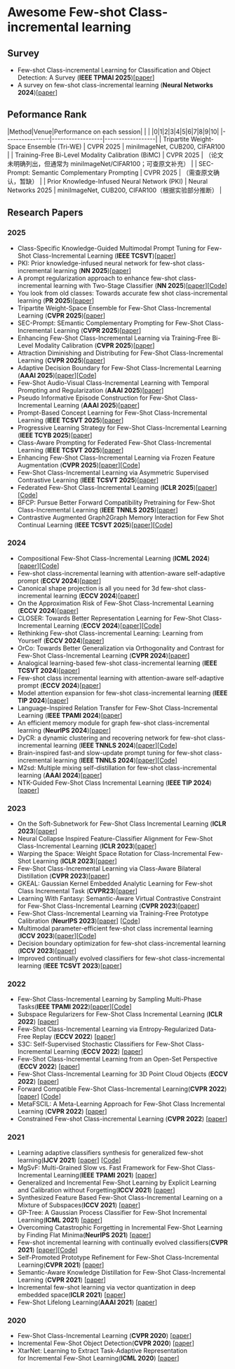 # Awesome Few-shot Class-incremental learning


## Survey

- Few-shot Class-incremental Learning for Classification and Object Detection: A Survey (**IEEE TPMAI 2025**)[[paper](https://ieeexplore.ieee.org/document/10840313)]
- A survey on few-shot class-incremental learning (**Neural Networks 2024**)[[paper](https://www.sciencedirect.com/science/article/pii/S0893608023006019)]


## Peformance Rank

|Method|Venue|Performance on each session|
|      |     |0|1|2|3|4|5|6|7|8|9|10|
|----------------|------------------|------------------|
| Tripartite Weight-Space Ensemble (Tri-WE) | CVPR 2025 | miniImageNet, CUB200, CIFAR100 |
| Training-Free Bi-Level Modality Calibration (BiMC) | CVPR 2025 | （论文未明确列出，但通常为 miniImageNet/CIFAR100；可查原文补充） |
| SEC-Prompt: Semantic Complementary Prompting | CVPR 2025 | （需查原文确认，暂缺） |
| Prior Knowledge-Infused Neural Network (PKI) | Neural Networks 2025 | miniImageNet, CUB200, CIFAR100（根据实验部分推断） |

## Research Papers

### 2025
- Class-Specific Knowledge-Guided Multimodal Prompt Tuning for Few-Shot Class-Incremental Learning (**IEEE TCSVT**)[[paper](https://ieeexplore.ieee.org/abstract/document/11121898)]
- PKI: Prior knowledge-infused neural network for few-shot class-incremental learning (**NN 2025**)[[paper](https://www.sciencedirect.com/science/article/abs/pii/S0893608025006045?casa_token=5UieFLORy5IAAAAA:ltlRYFPGcPnZNovmLsmLOW_WgkfRSHmb1bRr1yNsqS1bwqmqvC8CWL-lixBnn3neIJu3ITvw)]
- A prompt regularization approach to enhance few-shot class-incremental learning with Two-Stage Classifier (**NN 2025**)[[paper](https://www.sciencedirect.com/science/article/abs/pii/S0893608025003326?casa_token=gm6X-aHr1PcAAAAA:9FBIDSIRLc8EsE7FUyS8UumP0UIQwRJnHByIuX5zcP4vhZ6FESFG_DQhJMUsquYuOGi9hW8P)][[Code](https://github.com/gyzzzzzzzz/PrRe)]
- You look from old classes: Towards accurate few shot class-incremental learning (**PR 2025**)[[paper](https://www.sciencedirect.com/science/article/abs/pii/S0031320325010131?casa_token=9wrVRoc4qwEAAAAA:EMAXun-aKpo-EMOMvJVd-jOj2pDr1HUKfoO4rLwdcUsY17gQYKFq071q7nN_bPxICv1O8vKV)]
- Tripartite Weight-Space Ensemble for Few-Shot Class-Incremental Learning (**CVPR 2025**)[[paper](https://openaccess.thecvf.com/content/CVPR2025/html/Lee_Tripartite_Weight-Space_Ensemble_for_Few-Shot_Class-Incremental_Learning_CVPR_2025_paper.html)]
- SEC-Prompt: SEmantic Complementary Prompting for Few-Shot Class-Incremental Learning (**CVPR 2025**)[[paper](https://openaccess.thecvf.com/content/CVPR2025/html/Liu_SEC-PromptSEmantic_Complementary_Prompting_for_Few-Shot_Class-Incremental_Learning_CVPR_2025_paper.html)]
- Enhancing Few-Shot Class-Incremental Learning via Training-Free Bi-Level Modality Calibration (**CVPR 2025**)[[paper](https://openaccess.thecvf.com/content/CVPR2025/html/Chen_Enhancing_Few-Shot_Class-Incremental_Learning_via_Training-Free_Bi-Level_Modality_Calibration_CVPR_2025_paper.html)]
- Attraction Diminishing and Distributing for Few-Shot Class-Incremental Learning (**CVPR 2025**)[[paper](https://openaccess.thecvf.com/content/CVPR2025/html/Zhao_Attraction_Diminishing_and_Distributing_for_Few-Shot_Class-Incremental_Learning_CVPR_2025_paper.html)]
- Adaptive Decision Boundary for Few-Shot Class-Incremental Learning (**AAAI 2025**)[[paper](https://ojs.aaai.org/index.php/AAAI/article/view/34020)][[Code](https://github.com/Yongzhang-Tan/ADBS)]
- Few-Shot Audio-Visual Class-Incremental Learning with Temporal Prompting and Regularization (**AAAI 2025**)[[paper](https://ojs.aaai.org/index.php/AAAI/article/view/33770)]
- Pseudo Informative Episode Construction for Few-Shot Class-Incremental Learning (**AAAI 2025**)[[paper](https://ojs.aaai.org/index.php/AAAI/article/view/33729)]
- Prompt-Based Concept Learning for Few-Shot Class-Incremental Learning (**IEEE TCSVT 2025**)[[paper](https://ieeexplore.ieee.org/abstract/document/10820843)]
- Progressive Learning Strategy for Few-Shot Class-Incremental Learning (**IEEE TCYB 2025**)[[paper](https://ieeexplore.ieee.org/abstract/document/10849630)]
- Class-Aware Prompting for Federated Few-Shot Class-Incremental Learning (**IEEE TCSVT 2025**)[[paper](https://ieeexplore.ieee.org/document/10926539)]
- Enhancing Few-Shot Class-Incremental Learning via Frozen Feature Augmentation (**CVPR 2025**)[[paper](https://openaccess.thecvf.com/content/CVPR2025W/Anti-UAV/papers/Ling_Enhancing_Few-Shot_Class-Incremental_Learning_via_Frozen_Feature_Augmentation_CVPRW_2025_paper.pdf)][[Code](https://github.com/learninginvision/FAOrCo-ViT)]
- Few-Shot Class-Incremental Learning via Asymmetric Supervised Contrastive Learning (**IEEE TCSVT 2025**)[[paper](https://ieeexplore.ieee.org/abstract/document/10971425/)]
- Federated Few-Shot Class-Incremental Learning (**ICLR 2025**)[[paper](https://openreview.net/pdf?id=ZiPoAlKf9Y)][[Code](
 https://github.com/anwarmaxsum/FFSCIL)]
- BFCP: Pursue Better Forward Compatibility Pretraining for Few-Shot Class-Incremental Learning (**IEEE TNNLS 2025**)[[paper](https://ieeexplore.ieee.org/abstract/document/10934146/)]
- Contrastive Augmented Graph2Graph Memory Interaction for Few Shot Continual Learning (**IEEE TCSVT 2025**)[[paper](https://ieeexplore.ieee.org/abstract/document/10841449)][[Code](https://github.com/Biqing-Qi/TCSVT-Contrastive-Augmented-Graph2Graph-Memory-Interaction-for-Few-Shot-Continual-Learning)]




### 2024
- Compositional Few-Shot Class-Incremental Learning (**ICML 2024**)[[paper](https://openreview.net/forum?id=t4908PyZxs)][[Code](https://github.com/Zoilsen/Comp-FSCIL)]
- Few-shot class-incremental learning with attention-aware self-adaptive prompt (**ECCV 2024**)[[paper](https://link.springer.com/chapter/10.1007/978-3-031-73004-7_1)]
- Canonical shape projection is all you need for 3d few-shot class-incremental learning (**ECCV 2024**)[[paper](https://link.springer.com/chapter/10.1007/978-3-031-72940-9_3)]
- On the Approximation Risk of Few-Shot Class-Incremental Learning (**ECCV 2024**)[[paper](https://www.ecva.net/papers/eccv_2024/papers_ECCV/papers/06766.pdf)]
- CLOSER: Towards Better Representation Learning for Few-Shot Class-Incremental Learning (**ECCV 2024**)[[paper](https://www.ecva.net/papers/eccv_2024/papers_ECCV/papers/06497.pdf)][[Code](https://github.com/JungHunOh/CLOSER_ECCV2024)]
- Rethinking Few-shot Class-incremental Learning: Learning from Yourself (**ECCV 2024**)[[paper](https://www.ecva.net/papers/eccv_2024/papers_ECCV/papers/07806.pdf)]
- OrCo: Towards Better Generalization via Orthogonality and Contrast for Few-Shot Class-Incremental Learning (**CVPR 2024**)[[paper](https://openaccess.thecvf.com/content/CVPR2024/html/Ahmed_OrCo_Towards_Better_Generalization_via_Orthogonality_and_Contrast_for_Few-Shot_CVPR_2024_paper.html)]
- Analogical learning-based few-shot class-incremental learning (**IEEE TCSVT 2024**)[[paper](https://ieeexplore.ieee.org/abstract/document/10382651/)]
- Few-shot class incremental learning with attention-aware self-adaptive prompt (**ECCV 2024**)[[paper](https://link.springer.com/chapter/10.1007/978-3-031-73004-7_1)]
- Model attention expansion for few-shot class-incremental learning (**IEEE TIP 2024**)[[paper](https://ieeexplore.ieee.org/abstract/document/10620359/)]
- Language-Inspired Relation Transfer for Few-Shot Class-Incremental Learning (**IEEE TPAMI 2024**)[[paper](https://ieeexplore.ieee.org/abstract/document/10746343/)]
- An efficient memory module for graph few-shot class-incremental learning (**NeurIPS 2024**)[[paper](https://proceedings.neurips.cc/paper_files/paper/2024/hash/eae7fa3e1584f46253c891bcb61846b8-Abstract-Conference.html)]
- DyCR: a dynamic clustering and recovering network for few-shot class-incremental learning (**IEEE TNNLS 2024**)[[paper](https://ieeexplore.ieee.org/abstract/document/10531293/)][[Code](https://github.com/zichengpan/DyCR)]
- Brain-inspired fast-and slow-update prompt tuning for few-shot class-incremental learning (**IEEE TNNLS 2024**)[[paper](https://ieeexplore.ieee.org/abstract/document/10682795/)][[Code](https://github.com/qihangran/FSPT-FSCIL)]
- M2sd: Multiple mixing self-distillation for few-shot class-incremental learning (**AAAI 2024**)[[paper](https://ojs.aaai.org/index.php/AAAI/article/view/28129)]
- NTK-Guided Few-Shot Class Incremental Learning (**IEEE TIP 2024**)[[paper](https://ieeexplore.ieee.org/abstract/document/10721322/)]



### 2023

- On the Soft-Subnetwork for Few-Shot Class Incremental Learning (**ICLR 2023**)[[paper](https://openreview.net/pdf?id=z57WK5lGeHd)]
- Neural Collapse Inspired Feature-Classifier Alignment for Few-Shot Class-Incremental Learning (**ICLR 2023**)[[paper](https://openreview.net/pdf?id=y5W8tpojhtJ)]
- Warping the Space: Weight Space Rotation for Class-Incremental Few-Shot Learning (**ICLR 2023**)[[paper](https://openreview.net/pdf?id=kPLzOfPfA2l)]
- Few-Shot Class-Incremental Learning via Class-Aware Bilateral Distillation (**CVPR 2023**)[[paper](https://openaccess.thecvf.com/content/CVPR2023/papers/Zhao_Few-Shot_Class-Incremental_Learning_via_Class-Aware_Bilateral_Distillation_CVPR_2023_paper.pdf)]
- GKEAL: Gaussian Kernel Embedded Analytic Learning for Few-shot Class Incremental Task (**CVPR23**)[[paper](https://openaccess.thecvf.com/content/CVPR2023/html/Zhuang_GKEAL_Gaussian_Kernel_Embedded_Analytic_Learning_for_Few-Shot_Class_Incremental_CVPR_2023_paper.html)]
- Learning With Fantasy: Semantic-Aware Virtual Contrastive Constraint for Few-Shot Class-Incremental Learning (**CVPR 2023**)[[paper](https://openaccess.thecvf.com/content/CVPR2023/html/Song_Learning_With_Fantasy_Semantic-Aware_Virtual_Contrastive_Constraint_for_Few-Shot_Class-Incremental_CVPR_2023_paper.html)]
- Few-Shot Class-Incremental Learning via Training-Free Prototype Calibration (**NeurIPS 2023**)[[paper](https://arxiv.org/abs/2312.05229)] [[Code](https://github.com/wangkiw/TEEN)]
- Multimodal parameter-efficient few-shot class incremental learning (**ICCV 2023**)[[paper](https://openaccess.thecvf.com/content/ICCV2023W/VCL/papers/DAlessandro_Multimodal_Parameter-Efficient_Few-Shot_Class_Incremental_Learning_ICCVW_2023_paper.pdf)][[Code](https://github.com/neuraptic/cpe-clip)]
- Decision boundary optimization for few-shot class-incremental learning (**ICCV 2023**)[[paper](https://openaccess.thecvf.com/content/ICCV2023W/VCL/papers/Guo_Decision_Boundary_Optimization_for_Few-Shot_Class-Incremental_Learning_ICCVW_2023_paper.pdf)]
- Improved continually evolved classifiers for few-shot class-incremental learning (**IEEE TCSVT 2023**)[[paper](https://ieeexplore.ieee.org/abstract/document/10168925)]


### 2022
- Few-Shot Class-Incremental Learning by Sampling Multi-Phase Tasks(**IEEE TPAMI 2022**)[[paper](https://arxiv.org/abs/2203.17030)][[Code](https://github.com/zhoudw-zdw/TPAMI-Limit)]
- Subspace Regularizers for Few-Shot Class Incremental Learning (**ICLR 2022**) [[paper](https://openreview.net/forum?id=boJy41J-tnQ)]
- Few-Shot Class-Incremental Learning via Entropy-Regularized Data-Free Replay (**ECCV 2022**) [[paper](https://arxiv.org/abs/2207.11213?context=cs)]
- S3C: Self-Supervised Stochastic Classifiers for Few-Shot Class-Incremental Learning (**ECCV 2022**) [[paper](https://www.ecva.net/papers/eccv_2022/papers_ECCV/papers/136850427.pdf)]
- Few-Shot Class-Incremental Learning from an Open-Set Perspective (**ECCV 2022**) [[paper](https://www.ecva.net/papers/eccv_2022/papers_ECCV/papers/136850377.pdf)]
- Few-Shot Class-Incremental Learning for 3D Point Cloud Objects (**ECCV 2022**) [[paper](https://www.ecva.net/papers/eccv_2022/papers_ECCV/papers/136800194.pdf)]
- Forward Compatible Few-Shot Class-Incremental Learning(**CVPR 2022**) [[paper](https://arxiv.org/abs/2203.06953)] [[Code](https://github.com/zhoudw-zdw/CVPR22-Fact)]
- MetaFSCIL: A Meta-Learning Approach for Few-Shot Class Incremental Learning (**CVPR 2022**) [[paper](https://openaccess.thecvf.com/content/CVPR2022/papers/Chi_MetaFSCIL_A_Meta-Learning_Approach_for_Few-Shot_Class_Incremental_Learning_CVPR_2022_paper.pdf)]
- Constrained Few-shot Class-incremental Learning (**CVPR 2022**) [[paper](https://openaccess.thecvf.com/content/CVPR2022/papers/Hersche_Constrained_Few-Shot_Class-Incremental_Learning_CVPR_2022_paper.pdf)]

### 2021
- Learning adaptive classifiers synthesis for generalized few-shot learning(**IJCV 2021**) [[paper](https://arxiv.org/pdf/1906.02944)] [[Code](https://github.com/Sha-Lab/aCASTLE)]
- MgSvF: Multi-Grained Slow vs. Fast Framework for Few-Shot Class-Incremental Learning(**IEEE TPAMI 2021**) [[paper](https://arxiv.org/abs/2006.15524)]
- Generalized and Incremental Few-Shot Learning by Explicit Learning and Calibration without Forgetting(**ICCV 2021**) [[paper](https://arxiv.org/abs/2108.08165)]
- Synthesized Feature Based Few-Shot Class-Incremental Learning on a Mixture of Subspaces(**ICCV 2021**) [[paper](https://openaccess.thecvf.com/content/ICCV2021/html/Cheraghian_Synthesized_Feature_Based_Few-Shot_Class-Incremental_Learning_on_a_Mixture_of_ICCV_2021_paper.html)]
- GP-Tree: A Gaussian Process Classifier for Few-Shot Incremental Learning(**ICML 2021**) [[paper](http://proceedings.mlr.press/v139/achituve21a/achituve21a.pdf)]
- Overcoming Catastrophic Forgetting in Incremental Few-Shot Learning by Finding Flat Minima(**NeurIPS 2021**) [[paper](https://openreview.net/forum?id=ALvt7nXa2q)]
- Few-shot incremental learning with continually evolved classifiers(**CVPR 2021**) [[paper](https://openaccess.thecvf.com/content/CVPR2021/html/Zhang_Few-Shot_Incremental_Learning_With_Continually_Evolved_Classifiers_CVPR_2021_paper.html)][[Code](https://github.com/icoz69/CEC-CVPR2021)]
- Self-Promoted Prototype Refinement for Few-Shot Class-Incremental Learning(**CVPR 2021**) [[paper](https://openaccess.thecvf.com/content/CVPR2021/html/Zhu_Self-Promoted_Prototype_Refinement_for_Few-Shot_Class-Incremental_Learning_CVPR_2021_paper.html)]
- Semantic-Aware Knowledge Distillation for Few-Shot Class-Incremental Learning (**CVPR 2021**) [[paper](https://openaccess.thecvf.com/content/CVPR2021/html/Cheraghian_Semantic-Aware_Knowledge_Distillation_for_Few-Shot_Class-Incremental_Learning_CVPR_2021_paper.html)]
- Incremental few-shot learning via vector quantization in deep embedded space(**ICLR 2021**) [[paper](https://openreview.net/forum?id=3SV-ZePhnZM)]
- Few-Shot Lifelong Learning(**AAAI 2021**) [[paper](https://arxiv.org/pdf/2103.00991.pdf)]

### 2020

- Few-Shot Class-Incremental Learning (**CVPR 2020**) [[paper](https://openaccess.thecvf.com/content_CVPR_2020/html/Tao_Few-Shot_Class-Incremental_Learning_CVPR_2020_paper.html)]
- Incremental Few-Shot Object Detection(**CVPR 2020**) [[paper](https://openaccess.thecvf.com/content_CVPR_2020/html/Perez-Rua_Incremental_Few-Shot_Object_Detection_CVPR_2020_paper.html)]
- XtarNet: Learning to Extract Task-Adaptive Representation for Incremental Few-Shot Learning(**ICML 2020**) [[paper](http://proceedings.mlr.press/v119/yoon20b.html)]
